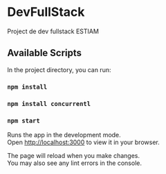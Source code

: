 # DevFullStack
Project de dev fullstack  ESTIAM


## Available Scripts

In the project directory, you can run:

### `npm install`

### `npm install concurrentl`

### `npm start`

Runs the app in the development mode.\
Open [http://localhost:3000](http://localhost:3000) to view it in your browser.

The page will reload when you make changes.\
You may also see any lint errors in the console.
